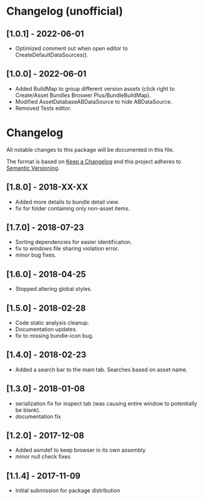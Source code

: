 # Changelog (unofficial)

## [1.0.1] - 2022-06-01
- Optimized comment out when open editor to CreateDefaultDataSources().

## [1.0.0] - 2022-06-01
- Added BuildMap to group different version assets (click right to Create/Asset Bundles Broswer Plus/BundleBuildMap).
- Modified AssetDatabaseABDataSource to hide ABDataSource.
- Removed Tests editor.

# Changelog
All notable changes to this package will be documented in this file.

The format is based on [Keep a Changelog](http://keepachangelog.com/en/1.0.0/)
and this project adheres to [Semantic Versioning](http://semver.org/spec/v2.0.0.html).

## [1.8.0] - 2018-XX-XX
- Added more details to bundle detail view.
- fix for folder containing only non-asset items.

## [1.7.0] - 2018-07-23
- Sorting dependencies for easier identification.
- fix to windows file sharing violation error.
- minor bug fixes.

## [1.6.0] - 2018-04-25
- Stopped altering global styles.

## [1.5.0] - 2018-02-28
- Code static analysis cleanup.
- Documentation updates.
- fix to missing bundle-icon bug.

## [1.4.0] - 2018-02-23
- Added a search bar to the main tab.  Searches based on asset name.

## [1.3.0] - 2018-01-08
- serialization fix for inspect tab (was causing entire window to potentially be blank).
- documentation fix

## [1.2.0] - 2017-12-08
- Added asmdef to keep browser in its own assembly
- minor null check fixes

## [1.1.4] - 2017-11-09
- Initial submission for package distribution
